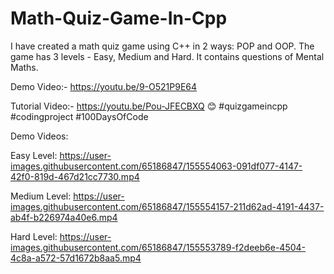 # Math-Quiz-Game-In-Cpp
I have created a math quiz game using C++ in 2 ways: POP and OOP. The game has 3 levels - Easy, Medium and Hard. It contains questions of Mental Maths.

Demo Video:- https://youtu.be/9-O521P9E64

Tutorial Video:- https://youtu.be/Pou-JFECBXQ 😊 #quizgameincpp #codingproject #100DaysOfCode


Demo Videos:

Easy Level:
https://user-images.githubusercontent.com/65186847/155554063-091df077-4147-42f0-819d-467d21cc7730.mp4


Medium Level:
https://user-images.githubusercontent.com/65186847/155554157-211d62ad-4191-4437-ab4f-b226974a40e6.mp4


Hard Level:
https://user-images.githubusercontent.com/65186847/155553789-f2deeb6e-4504-4c8a-a572-57d1672b8aa5.mp4

